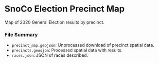 # SnoCo Election Precinct Map
Map of 2020 General Election results by precinct.

### File Summary
- `precinct_map.geojson`: Unprocessed download of precinct spatial data.
- `precincts.geosjon`: Processed spatial data with results.
- `races.json`: JSON of races described.